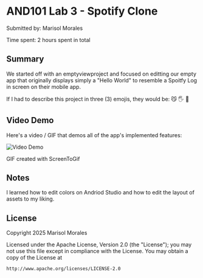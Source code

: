 # AND101 Lab 3 - Spotify Clone

Submitted by: Marisol Morales

Time spent: 2 hours spent in total

## Summary

We started off with an emptyviewproject and focused on editting our empty app that originally displays simply a "Hello World" to resemble a Spoitfy Log in screen on their mobile app. 

If I had to describe this project in three (3) emojis, they would be: 😼 🖐️ 💯


## Video Demo

Here's a video / GIF that demos all of the app's implemented features:

<img src='https://i.imgur.com/3qYAbP3.gif' title='Video Demo' width='' alt='Video Demo' />

GIF created with ScreenToGif

<!-- Recommended tools:
- [Kap](https://getkap.co/) for macOS
- [ScreenToGif](https://www.screentogif.com/) for Windows
- [peek](https://github.com/phw/peek) for Linux. -->

## Notes

I learned how to edit colors on Andriod Studio and how to edit the layout of assets to my liking. 

## License

Copyright 2025 Marisol Morales

Licensed under the Apache License, Version 2.0 (the "License");
you may not use this file except in compliance with the License.
You may obtain a copy of the License at

    http://www.apache.org/licenses/LICENSE-2.0
